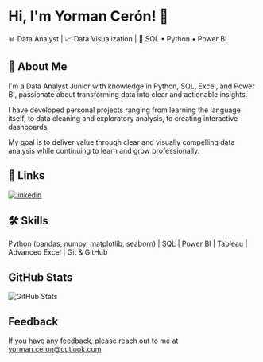 
# Hi, I'm Yorman Cerón! 👋
📊 Data Analyst | 📈 Data Visualization | 📂 SQL • Python • Power BI

## 🚀 About Me
I'm a Data Analyst Junior with knowledge in Python, SQL, Excel, and Power BI, passionate about transforming data into clear and actionable insights. 

I have developed personal projects ranging from learning the language itself, to data cleaning and exploratory analysis, to creating interactive dashboards. 

My goal is to deliver value through clear and visually compelling data analysis while continuing to learn and grow professionally.


## 🔗 Links
[![linkedin](https://img.shields.io/badge/linkedin-0A66C2?style=for-the-badge&logo=linkedin&logoColor=white)](https://www.linkedin.com/in/yormancerong/)


## 🛠 Skills
Python (pandas, numpy, matplotlib, seaborn) | SQL |
Power BI | Tableau | Advanced Excel | Git & GitHub


## GitHub Stats

![GitHub Stats](https://streak-stats.demolab.com?user=YormanCeron&theme=dark&hide_border=true)
## Feedback

If you have any feedback, please reach out to me at yorman.ceron@outlook.com
